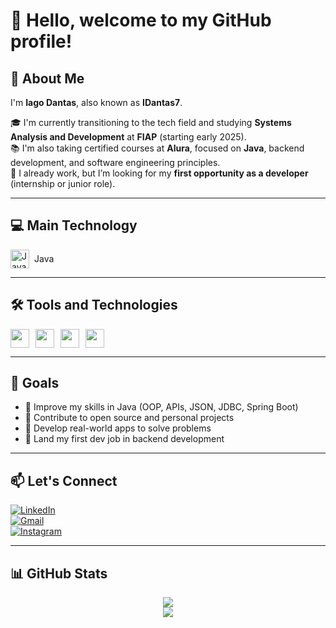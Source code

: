 # 👋 Hello, welcome to my GitHub profile!

## 🚀 About Me

I'm **Iago Dantas**, also known as **IDantas7**.

🎓 I'm currently transitioning to the tech field and studying **Systems Analysis and Development** at **FIAP** (starting early 2025).  
📚 I'm also taking certified courses at **Alura**, focused on **Java**, backend development, and software engineering principles.  
💼 I already work, but I’m looking for my **first opportunity as a developer** (internship or junior role).

---

## 💻 Main Technology

<div style="display: flex; align-items: center;">
  <img src="https://cdn.jsdelivr.net/gh/devicons/devicon/icons/java/java-original.svg" width="30" alt="Java" />
  <span style="margin-left: 8px;">Java</span>
</div>

---

## 🛠️ Tools and Technologies

<div style="display: flex; gap: 10px; flex-wrap: wrap;">
  <img src="https://cdn.jsdelivr.net/gh/devicons/devicon/icons/html5/html5-original.svg" width="30" />
  <img src="https://cdn.jsdelivr.net/gh/devicons/devicon/icons/css3/css3-original.svg" width="30" />
  <img src="https://cdn.jsdelivr.net/gh/devicons/devicon/icons/javascript/javascript-original.svg" width="30" />
  <img src="https://cdn.jsdelivr.net/gh/devicons/devicon/icons/git/git-original.svg" width="30" />
</div>

---

## 🎯 Goals

- 📌 Improve my skills in Java (OOP, APIs, JSON, JDBC, Spring Boot)
- 📌 Contribute to open source and personal projects
- 📌 Develop real-world apps to solve problems
- 📌 Land my first dev job in backend development

---

## 📫 Let's Connect

[![LinkedIn](https://img.shields.io/badge/LinkedIn-0077B5?style=for-the-badge&logo=linkedin&logoColor=white)](https://www.linkedin.com/in/iago-dantas/)  
[![Gmail](https://img.shields.io/badge/Gmail-D14836?style=for-the-badge&logo=gmail&logoColor=white)](mailto:iagodantas_p@outlook.com)  
[![Instagram](https://img.shields.io/badge/Instagram-E4405F?style=for-the-badge&logo=instagram&logoColor=white)](https://www.instagram.com/iaagodantas/)

---

## 📊 GitHub Stats

<div align="center">
  <img src="https://github-readme-stats.vercel.app/api/top-langs/?username=IDantas7&layout=compact&theme=radical" />
  <br/>
  <img src="https://github-readme-stats.vercel.app/api?username=IDantas7&show_icons=true&theme=radical" />
</div>
